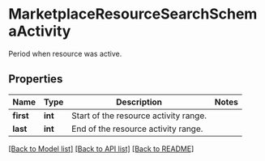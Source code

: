 # MarketplaceResourceSearchSchemaActivity

Period when resource was active.

## Properties
Name | Type | Description | Notes
------------ | ------------- | ------------- | -------------
**first** | **int** | Start of the resource activity range. | 
**last** | **int** | End of the resource activity range. | 

[[Back to Model list]](../README.md#documentation-for-models) [[Back to API list]](../README.md#documentation-for-api-endpoints) [[Back to README]](../README.md)


